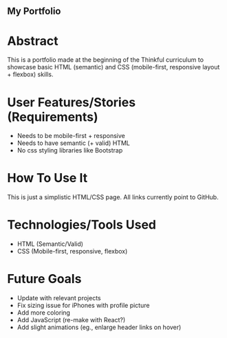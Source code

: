 ## My Portfolio

# Abstract
This is a portfolio made at the beginning of the Thinkful curriculum to showcase basic HTML (semantic) and CSS (mobile-first, responsive layout + flexbox) skills.

# User Features/Stories (Requirements)
- Needs to be mobile-first + responsive
- Needs to have semantic (+ valid) HTML
- No css styling libraries like Bootstrap

# How To Use It
This is just a simplistic HTML/CSS page. All links currently point to GitHub.

# Technologies/Tools Used
- HTML (Semantic/Valid)
- CSS (Mobile-first, responsive, flexbox)

# Future Goals
- Update with relevant projects
- Fix sizing issue for iPhones with profile picture
- Add more coloring
- Add JavaScript (re-make with React?)
- Add slight animations (eg., enlarge header links on hover)
